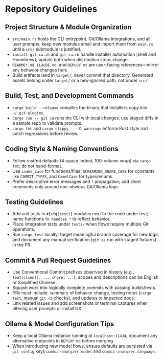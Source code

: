 # Repository Guidelines

## Project Structure & Module Organization
- `src/main.rs` hosts the CLI entrypoint, Git/Ollama integrations, and all user prompts; keep new modules small and import them from `main.rs` until a `src/` submodule is justified.
- `install-git-ca.sh` and `git-ca.rb` handle installer automation (shell and Homebrew); update both when distribution steps change.
- `README*.md`, `CLAUDE.md`, and `DEPLOY.md` are user-facing references—mirror any behavior changes here.
- Build artifacts land in `target/`; never commit that directory. Generated assets belong under `target/` or a new ignored path, not under `src/`.

## Build, Test, and Development Commands
- `cargo build --release` compiles the binary that installers copy into `~/.git-plugins`.
- `cargo run -- git ca` runs the CLI with local changes; use staged diffs in a sample repo to validate prompts.
- `cargo fmt` and `cargo clippy -- -D warnings` enforce Rust style and catch regressions before review.

## Coding Style & Naming Conventions
- Follow rustfmt defaults (4-space indent, 100-column wrap) via `cargo fmt`; do not hand-format.
- Use `snake_case` for functions/files, `SCREAMING_SNAKE_CASE` for constants like `COMMIT_TYPES`, and `CamelCase` for types/enums.
- Prefer descriptive error messages and `?` propagation; add short comments only around non-obvious Git/Ollama logic.

## Testing Guidelines
- Add unit tests in `#[cfg(test)]` modules next to the code under test; name functions `fn handles_*` to reflect behavior.
- Place integration tests under `tests/` when flows require multiple Git operations.
- Run `cargo test` locally; target meaningful branch coverage for new logic and document any manual verification (`git ca` run with staged fixtures) in the PR.

## Commit & Pull Request Guidelines
- Use Conventional Commit prefixes observed in history (e.g., `feat(client): ...`, `chore: ...`); scopes and descriptions can be English or Simplified Chinese.
- Squash work into logically complete commits with passing builds/tests.
- PRs must include: summary of behavior change, testing notes (`cargo test`, manual `git ca` checks), and updates to impacted docs.
- Link related issues and add screenshots or terminal captures when altering user prompts or install UX.

## Ollama & Model Configuration Tips
- Keep a local Ollama instance running at `localhost:11434`; document any alternative endpoints in `DEPLOY.md` before merging.
- When introducing new model flows, ensure defaults are persisted via `git config` keys `commit-analyzer.model` and `commit-analyzer.language`.
